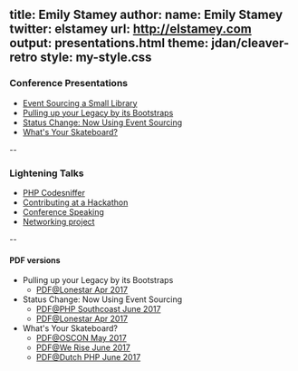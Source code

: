 title: Emily Stamey
author:
    name: Emily Stamey
    twitter: elstamey
    url: http://elstamey.com
output: presentations.html
theme: jdan/cleaver-retro
style: my-style.css
-------------------

### Conference Presentations

- [Event Sourcing a Small Library](./library.html)
- [Pulling up your Legacy by its Bootstraps](./bootstrapping_legacy.html)
- [Status Change: Now Using Event Sourcing](./status_change.html)
- [What's Your Skateboard?](./skateboard.html)

--
    
### Lightening Talks
- [PHP Codesniffer](./codesniffer.html)
- [Contributing at a Hackathon](./gdirdu-snowandtell/index.html)
- [Conference Speaking](./gdirdu-snowandtell/conference-speaking.html)
- [Networking project](./networks.html)

--

#### PDF versions
- Pulling up your Legacy by its Bootstraps
    - [PDF@Lonestar Apr 2017](./PDFs/PullingUpYourLegacyAppByItsBootstraps_Lonestar.pdf)
- Status Change: Now Using Event Sourcing
    - [PDF@PHP Southcoast June 2017](./PDFs/StatusChange_NowUsingEventSourcing-PHPSouthcoast.pdf)
    - [PDF@Lonestar Apr 2017](./PDFs/StatusChange_NowUsingEventSourcing_Lonestar.pdf)
- What's Your Skateboard?
    - [PDF@OSCON May 2017](./PDFs/WhatsYourSkateboard_OSCON.pdf)
    - [PDF@We Rise June 2017](./PDFs/WhatsYourSkateboard_We_Rise_Tech.pdf)
    - [PDF@Dutch PHP June 2017](./PDFs/WhatsYourSkateboard_Dutch-PHP-Conference.pdf)

